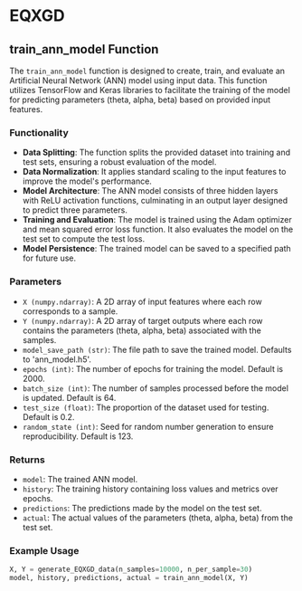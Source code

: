 # EQXGD
## train_ann_model Function

The `train_ann_model` function is designed to create, train, and evaluate an Artificial Neural Network (ANN) model using input data. This function utilizes TensorFlow and Keras libraries to facilitate the training of the model for predicting parameters (theta, alpha, beta) based on provided input features.

### Functionality
- **Data Splitting**: The function splits the provided dataset into training and test sets, ensuring a robust evaluation of the model.
- **Data Normalization**: It applies standard scaling to the input features to improve the model's performance.
- **Model Architecture**: The ANN model consists of three hidden layers with ReLU activation functions, culminating in an output layer designed to predict three parameters.
- **Training and Evaluation**: The model is trained using the Adam optimizer and mean squared error loss function. It also evaluates the model on the test set to compute the test loss.
- **Model Persistence**: The trained model can be saved to a specified path for future use.

### Parameters
- `X (numpy.ndarray)`: A 2D array of input features where each row corresponds to a sample.
- `Y (numpy.ndarray)`: A 2D array of target outputs where each row contains the parameters (theta, alpha, beta) associated with the samples.
- `model_save_path (str)`: The file path to save the trained model. Defaults to 'ann_model.h5'.
- `epochs (int)`: The number of epochs for training the model. Default is 2000.
- `batch_size (int)`: The number of samples processed before the model is updated. Default is 64.
- `test_size (float)`: The proportion of the dataset used for testing. Default is 0.2.
- `random_state (int)`: Seed for random number generation to ensure reproducibility. Default is 123.

### Returns
- `model`: The trained ANN model.
- `history`: The training history containing loss values and metrics over epochs.
- `predictions`: The predictions made by the model on the test set.
- `actual`: The actual values of the parameters (theta, alpha, beta) from the test set.

### Example Usage
```python
X, Y = generate_EQXGD_data(n_samples=10000, n_per_sample=30)
model, history, predictions, actual = train_ann_model(X, Y)
